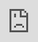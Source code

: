 ```yaml
---
layout: post
title: "AB6IX의 이대휘가 그의 생일에 새로운 노래를 떨어뜨린다."
author: "undefined"
thumbnail: "https://www.allkpop.com/upload/2021/01/content/282356/thumb/1611896161_olmal.jpg"
tags: 
---
```




<div class="video_wrapper" style="padding-top: 56.25%;">
    <iframe id="player" class="main_video" src="https://www.youtube.com/embed/TGRKtN8SjfM" width="100%" height="100%" frameborder="0" allowfullscreen="" style="display: block !important; position: absolute; top: 0px; left: 0px; width: 100%; height: 100%;"></iframe>
</div>


AB6IX의 이대휘가 신곡 "21"을 삭제했습니다!

이대휘는 1월 29일에 21살이 되고, 이 특별한 날을 기념하여 AB6가 된다.IX 멤버가 작곡과 작사를 한 곡을 발표했다. "21"은 그가 21살이 되고, 젊음과 성장을 축하하는 내용을 담고 있다.

위의 "21"을 보고 이대휘의 생일을 축하합니다!